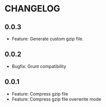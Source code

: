 # CHANGELOG

## 0.0.3
+ Feature: Generate custom gzip file.

## 0.0.2
+ Bugfix: Grunt compatibility 

## 0.0.1
+ Feature: Compress gzip file
+ Feature: Compress gzip file overwrite mode
